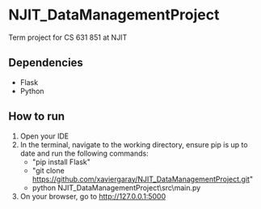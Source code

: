 # NJIT_DataManagementProject
Term project for CS 631 851 at NJIT

## Dependencies
* Flask
* Python

## How to run
1. Open your IDE
2. In the terminal, navigate to the working directory, ensure pip is up to date and run the following commands:
   * "pip install Flask"
   * "git clone https://github.com/xaviergaray/NJIT_DataManagementProject.git"
   * python NJIT_DataManagementProject\src\main.py
3. On your browser, go to http://127.0.0.1:5000
